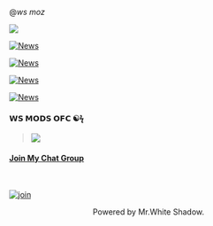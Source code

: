 @_ws moz_


<img src="https://telegra.ph/file/ff066a0ccfe1d491b0b07.jpg" >


[![News](https://github-readme-stats.vercel.app/api/pin/?username=whiteshadowofficial&theme=highcontrast&repo=HISL-WHATSAPP-BOT-MD)](https://github.com/whiteshadowofficial/HISL-WHATSAPP-BOT-MD)


[![News](https://github-readme-stats.vercel.app/api/pin/?username=whiteshadowofficial&theme=highcontrast&repo=STEFANIE-BOT-MD)](https://github.com/whiteshadowofficial/STEFANIE-BOT-MD)

[![News](https://github-readme-stats.vercel.app/api/pin/?username=whiteshadowofficial&theme=highcontrast&repo=JESSI-WHATSAPP-BOT-MD)](https://github.com/whiteshadowofficial/Jessi-WhatsApp-Bot-MD)


[![News](https://github-readme-stats.vercel.app/api/pin/?username=whiteshadowofficial&theme=highcontrast&repo=Jessi-whatsapp-bot-md2)](https://github.com/whiteshadowofficial/Jessi-whatsapp-bot-md2)


#### 𝗪𝗦 𝗠𝗢𝗗𝗦 𝗢𝗙𝗖 ☯︎ϟ


> <a href="https://youtube.com/channel/UCKW8EUxAo6A7RKhc35H54wg"><img src="https://telegra.ph/file/34b606df946a576bf1140.jpg/badge/Subscribe-My YT Channel-ff0000?style=for-the-badge&logo=youtube&logoColor=ff000000&link=https://telegra.ph/file/34b606df946a576bf1140.jpg" /><br>

#### Join My Chat Group
<br>

  [![join](https://github.com/whiteshadowofficial/whiteshadowofficial/blob/main/image/wlogo.svg.png)](https://chat.whatsapp.com/KlpSnFrspoaEu2kRrjx8v4)

  <div align="center">



Powered by Mr.White Shadow.
